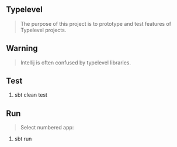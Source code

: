 Typelevel
---------
>The purpose of this project is to prototype and test features of Typelevel projects.

Warning
-------
>Intellij is often confused by typelevel libraries.

Test
----
1. sbt clean test

Run
---
>Select numbered app:

1. sbt run
